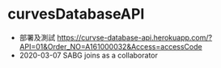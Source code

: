 # curvesDatabaseAPI
* 部署及測試 https://curvse-database-api.herokuapp.com/?API=01&Order_NO=A161000032&Access=accessCode
* 2020-03-07 SABG joins as a collaborator
